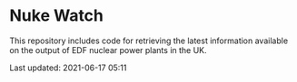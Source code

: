 # Nuke Watch

This repository includes code for retrieving the latest information available on the output of EDF nuclear power plants in the UK.

Last updated: 2021-06-17 05:11